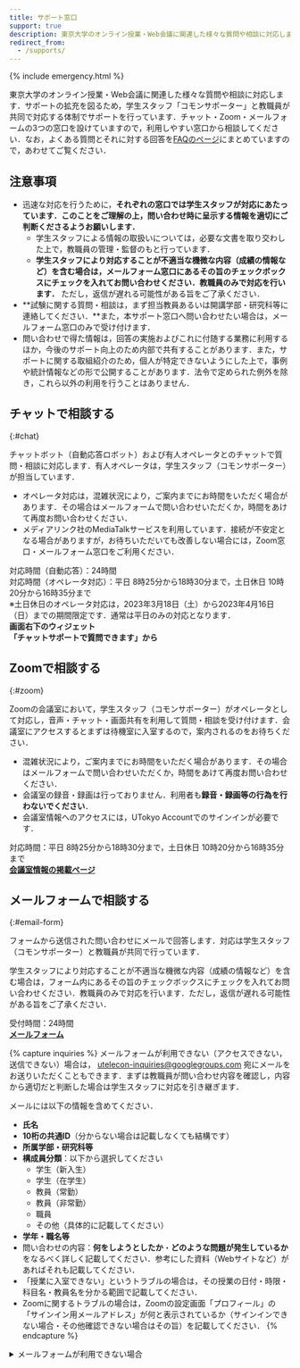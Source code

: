 ```yaml
---
title: サポート窓口
support: true
description: 東京大学のオンライン授業・Web会議に関連した様々な質問や相談に対応します．チャット・Zoom・メールフォームの3つの窓口を設けていますので，利用しやすい窓口から相談してください．
redirect_from:
  - /supports/
---
```


{% include emergency.html %}

東京大学のオンライン授業・Web会議に関連した様々な質問や相談に対応します．サポートの拡充を図るため，学生スタッフ「コモンサポーター」と教職員が共同で対応する体制でサポートを行っています．チャット・Zoom・メールフォームの3つの窓口を設けていますので，利用しやすい窓口から相談してください．なお，よくある質問とそれに対する回答を[FAQのページ](/faq/)にまとめていますので，あわせてご覧ください．

## 注意事項

* 迅速な対応を行うために，**それぞれの窓口では学生スタッフが対応にあたっています．このことをご理解の上，問い合わせ時に呈示する情報を適切にご判断くださるようお願いします．**
    * 学生スタッフによる情報の取扱いについては，必要な文書を取り交わした上で，教職員の管理・監督のもと行っています．
    * **学生スタッフにより対応することが不適当な機微な内容（成績の情報など）を含む場合は，メールフォーム窓口にあるその旨のチェックボックスにチェックを入れてお問い合わせください．教職員のみで対応を行います．** ただし，返信が遅れる可能性がある旨をご了承ください．
* **試験に関する質問・相談は，まず担当教員あるいは開講学部・研究科等に連絡してください．**また，本サポート窓口へ問い合わせたい場合は，メールフォーム窓口のみで受け付けます．
* 問い合わせで得た情報は，回答の実施およびこれに付随する業務に利用するほか，今後のサポート向上のため内部で共有することがあります．また，サポートに関する取組紹介のため，個人が特定できないようにした上で，事例や統計情報などの形で公開することがあります．法令で定められた例外を除き，これら以外の利用を行うことはありません．

## チャットで相談する
{:#chat}

チャットボット（自動応答ロボット）および有人オペレータとのチャットで質問・相談に対応します．有人オペレータは，学生スタッフ（コモンサポーター）が担当しています．

* オペレータ対応は，混雑状況により，ご案内までにお時間をいただく場合があります．その場合はメールフォームで問い合わせいただくか，時間をあけて再度お問い合わせください．
* メディアリンク社のMediaTalkサービスを利用しています．接続が不安定となる場合がありますが，お待ちいただいても改善しない場合には，Zoom窓口・メールフォーム窓口をご利用ください．

<div>対応時間（自動応答）：24時間</div>
<div>対応時間（オペレータ対応）：平日 8時25分から18時30分まで，土日休日 10時20分から16時35分まで</div>
<div>※土日休日のオペレータ対応は，2023年3月18日（土）から2023年4月16日（日）までの期間限定です．通常は平日のみの対応となります．</div>

<b class="box center">
画面右下のウィジェット<br>「チャットサポートで質問できます」から
</b>

## Zoomで相談する
{:#zoom}

Zoomの会議室において，学生スタッフ（コモンサポーター）がオペレータとして対応し，音声・チャット・画面共有を利用して質問・相談を受け付けます．会議室にアクセスするとまずは待機室に入室するので，案内されるのをお待ちください．

* 混雑状況により，ご案内までにお時間をいただく場合があります．その場合はメールフォームで問い合わせいただくか，時間をあけて再度お問い合わせください．
* 会議室の録音・録画は行っておりません．利用者も**録音・録画等の行為を行わないでください**．
* 会議室情報へのアクセスには，UTokyo Accountでのサインインが必要です．

<div>対応時間：平日 8時25分から18時30分まで，土日休日 10時20分から16時35分まで</div>

<b class="box center">
<a href="https://univtokyo.sharepoint.com/sites/utokyoaccount/SitePages/Support.aspx">会議室情報の掲載ページ</a>
</b>

## メールフォームで相談する
{:#email-form}

フォームから送信された問い合わせにメールで回答します．対応は学生スタッフ（コモンサポーター）と教職員が共同で行っています．

学生スタッフにより対応することが不適当な機微な内容（成績の情報など）を含む場合は，フォーム内にあるその旨のチェックボックスにチェックを入れてお問い合わせください．教職員のみで対応を行います．ただし，返信が遅れる可能性がある旨をご了承ください．

<div>受付時間：24時間</div>

<b class="box center">
<a href="https://forms.gle/CHuYRpKuoULaUdgu9">メールフォーム</a>
</b>

{% capture inquiries %}
メールフォームが利用できない（アクセスできない，送信できない）場合は， utelecon-inquiries@googlegroups.com 宛にメールをお送りいただくこともできます．まずは教職員が問い合わせ内容を確認し，内容から適切だと判断した場合は学生スタッフに対応を引き継ぎます．

メールには以下の情報を含めてください．

- **氏名**
- **10桁の共通ID**（分からない場合は記載しなくても結構です）
- **所属学部・研究科等**
- **構成員分類**：以下から選択してください
    - 学生（新入生）
    - 学生（在学生）
    - 教員（常勤）
    - 教員（非常勤）
    - 職員
    - その他（具体的に記載してください）
- **学年・職名等**
- 問い合わせの内容：**何をしようとしたか**・**どのような問題が発生しているか**をなるべく詳しく記載してください．参考にした資料（Webサイトなど）があればそれも記載してください．
- 「授業に入室できない」というトラブルの場合は，その授業の日付・時限・科目名・教員名を分かる範囲で記載してください．
- Zoomに関するトラブルの場合は，Zoomの設定画面「プロフィール」の「サインイン用メールアドレス」が何と表示されているか（サインインできない場合・その他確認できない場合はその旨）を記載してください．
{% endcapture %}

<details>
<summary>メールフォームが利用できない場合</summary>
{{ inquiries | markdownify }}
</details>
